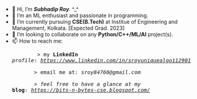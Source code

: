 - 👋 Hi, I’m _**Subhadip Roy**_. ^_^
- 👀 I’m an ML enthusiast and passionate in programming.
- 🌱 I’m currently pursuing **CSE(B.Tech)** at Institue of Engineering and Management, Kolkata. [Expected Grad. 2023]
- 💞️ I’m looking to collaborate on any **Python/C++/ML/AI** project(s).
- 📫 How to reach me:  <pre>
      &nbsp;&nbsp;&nbsp;&nbsp;&nbsp;&nbsp; > my **LinkedIn** _profile_: _https://www.linkedin.com/in/sroyuniquealgo11290157/_    
      &nbsp;&nbsp;&nbsp;&nbsp;&nbsp;&nbsp; > email me at: _sroy84766@gmail.com_     
      &nbsp;&nbsp;&nbsp;&nbsp;&nbsp;&nbsp; > _feel free to have a glance at my_ **blog**: _https://bits-n-bytes-cse.blogspot.com/_
      </pre>
<!---
Subhadip11290157/Subhadip11290157 is a ✨ special ✨ repository because its `README.md` (this file) appears on your GitHub profile.
You can click the Preview link to take a look at your changes.
--->
